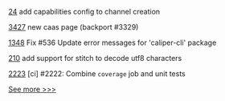 
[24](https://github.com/hyperledger-labs/hlf-connector/pull/24) add capabilities config to channel creation

[3427](https://github.com/hyperledger/fabric/pull/3427) new caas page (backport #3329)

[1348](https://github.com/hyperledger/caliper/pull/1348) Fix #536 Update error messages for 'caliper-cli' package

[210](https://github.com/hyperledger-labs/fabric-operations-console/pull/210) add support for stitch to decode utf8 characters

[2223](https://github.com/hyperledger/iroha/pull/2223) [ci] #2222: Combine `coverage` job and unit tests


[See more >>>](https://start-here.hyperledger.org/pull-requests)
